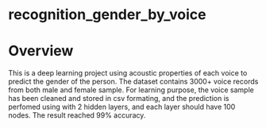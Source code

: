 # recognition_gender_by_voice

# Overview
This is a deep learning project using acoustic properties of each voice to predict the gender of the person. The dataset contains 3000+ voice records from both male and female sample. For learning purpose, the voice sample has been cleaned and stored in csv formating, and the prediction is perfomed using with 2 hidden layers, and each layer should have 100 nodes. The result reached 99% accuracy.
